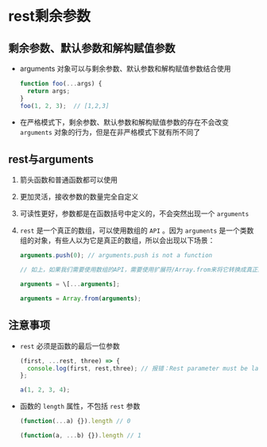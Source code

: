 # rest剩余参数

## 剩余参数、默认参数和解构赋值参数

+ arguments 对象可以与剩余参数、默认参数和解构赋值参数结合使用

    ```js
    function foo(...args) {
      return args;
    }
    foo(1, 2, 3);  // [1,2,3]
    ```

+ 在严格模式下，剩余参数、默认参数和解构赋值参数的存在不会改变 `arguments` 对象的行为，但是在非严格模式下就有所不同了

## rest与arguments

  1. 箭头函数和普通函数都可以使用

  2. 更加灵活，接收参数的数量完全自定义

  3. 可读性更好，参数都是在函数括号中定义的，不会突然出现一个 `arguments`

  4. `rest` 是一个真正的数组，可以使用数组的 `API` 。因为 `arguments` 是一个类数组的对象，有些人以为它是真正的数组，所以会出现以下场景：

      ```js
      arguments.push(0); // arguments.push is not a function

      // 如上，如果我们需要使用数组的API，需要使用扩展符/Array.from来将它转换成真正的数组:

      arguments = \[...arguments];

      arguments = Array.from(arguments);
      ```

## 注意事项

+ `rest` 必须是函数的最后一位参数

    ```js
    (first, ...rest, three) => {
      console.log(first, rest,three); // 报错：Rest parameter must be last formal parameter
    };

    a(1, 2, 3, 4);
    ```

+ 函数的 `length` 属性，不包括 `rest` 参数

    ```js
    (function(...a) {}).length // 0

    (function(a, ...b) {}).length // 1
    ```
